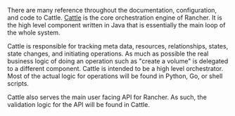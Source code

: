 There are many reference throughout the documentation, configuration, and code to Cattle.  [Cattle](https://github.com/rancher/cattle) is the core orchestration engine of Rancher.  It is the high level component written in Java that is essentially the main loop of the whole system.

Cattle is responsible for tracking meta data, resources, relationships, states, state changes, and initiating operations.  As much as possible the real business logic of doing an operation such as "create a volume" is delegated to a different component.  Cattle is intended to be a high level orchestrator.  Most of the actual logic for operations will be found in Python, Go, or shell scripts.

Cattle also serves the main user facing API for Rancher.  As such, the validation logic for the API will be found in Cattle.
